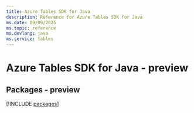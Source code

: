 ```yaml
---
title: Azure Tables SDK for Java
description: Reference for Azure Tables SDK for Java
ms.date: 09/09/2025
ms.topic: reference
ms.devlang: java
ms.service: tables
---
```

# Azure Tables SDK for Java - preview
## Packages - preview
[!INCLUDE [packages](tables-index.md)]